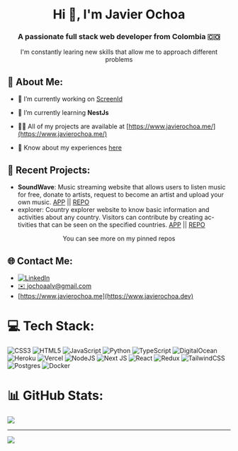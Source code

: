 <h1 align="center">Hi 👋, I'm Javier Ochoa</h1>
<h3 align="center">A passionate full stack web developer from Colombia 🇨🇴</h3>
<p align="center">I'm constantly learing new skills that allow me to approach different problems</p>


## 💫 About Me:

- 🔭 I’m currently working on [ScreenId](https://github.com/JavierOchoa/ScreenId)

- 🌱 I’m currently learning **NestJs**

- 👨‍💻 All of my projects are available at [https://www.javierochoa.me/](https://www.javierochoa.me/)

- 📄 Know about my experiences [here](https://www.javierochoa.me/api/resume_en)


## 📌 Recent Projects:

* __SoundWave__: Music streaming website that allows users to listen music for free, donate to artists, request to become an artist and upload
your own music. [APP](https://soundwave-swart.vercel.app/) || [REPO](https://github.com/SoundWavePF/)
* explorer: Country explorer website to know basic information and activities about any country. Visitors can contribute by creating ac-
tivities that can be seen on the specified countries. [APP](https://explorer-liart.vercel.app/) || [REPO](https://github.com/JavierOchoa/explorer/)

<p align="center">You can see more on my pinned repos</p>

## 🌐 Contact Me:
- [![LinkedIn](https://img.shields.io/badge/LinkedIn-%230077B5.svg?logo=linkedin&logoColor=white)](https://linkedin.com/in/javierochoaalv)
- [✉️ jochoaalv@gmail.com](mailto:jochoaalv@gmail.com)
- [https://www.javierochoa.me](https://www.javierochoa.dev)

# 💻 Tech Stack:
![CSS3](https://img.shields.io/badge/css3-%231572B6.svg?style=for-the-badge&logo=css3&logoColor=white) ![HTML5](https://img.shields.io/badge/html5-%23E34F26.svg?style=for-the-badge&logo=html5&logoColor=white) ![JavaScript](https://img.shields.io/badge/javascript-%23323330.svg?style=for-the-badge&logo=javascript&logoColor=%23F7DF1E) ![Python](https://img.shields.io/badge/python-3670A0?style=for-the-badge&logo=python&logoColor=ffdd54) ![TypeScript](https://img.shields.io/badge/typescript-%23007ACC.svg?style=for-the-badge&logo=typescript&logoColor=white) ![DigitalOcean](https://img.shields.io/badge/DigitalOcean-%230167ff.svg?style=for-the-badge&logo=digitalOcean&logoColor=white) ![Heroku](https://img.shields.io/badge/heroku-%23430098.svg?style=for-the-badge&logo=heroku&logoColor=white) ![Vercel](https://img.shields.io/badge/vercel-%23000000.svg?style=for-the-badge&logo=vercel&logoColor=white) ![NodeJS](https://img.shields.io/badge/node.js-6DA55F?style=for-the-badge&logo=node.js&logoColor=white) ![Next JS](https://img.shields.io/badge/Next-black?style=for-the-badge&logo=next.js&logoColor=white) ![React](https://img.shields.io/badge/react-%2320232a.svg?style=for-the-badge&logo=react&logoColor=%2361DAFB) ![Redux](https://img.shields.io/badge/redux-%23593d88.svg?style=for-the-badge&logo=redux&logoColor=white) ![TailwindCSS](https://img.shields.io/badge/tailwindcss-%2338B2AC.svg?style=for-the-badge&logo=tailwind-css&logoColor=white) ![Postgres](https://img.shields.io/badge/postgres-%23316192.svg?style=for-the-badge&logo=postgresql&logoColor=white) ![Docker](https://img.shields.io/badge/docker-%230db7ed.svg?style=for-the-badge&logo=docker&logoColor=white)
# 📊 GitHub Stats:
![](https://github-readme-stats.vercel.app/api/top-langs/?username=javierochoa&theme=default&hide_border=false&include_all_commits=true&count_private=true&layout=compact)

---
[![](https://visitcount.itsvg.in/api?id=javierochoa&icon=0&color=12)](https://visitcount.itsvg.in)
